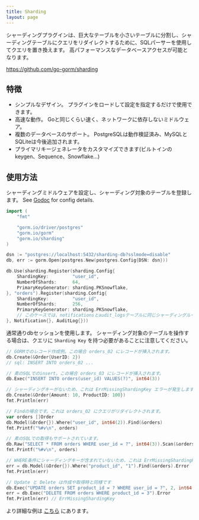 ```yaml
---
title: Sharding
layout: page
---
```


シャーディングプラグインは、巨大なテーブルを小さいテーブルに分割し、シャーディングテーブルにクエリをリダイレクトするために、SQLパーサーを使用してクエリを置き換えます。 高パフォーマンスなデータベースアクセスが可能となります。

https://github.com/go-gorm/sharding

## 特徴

- シンプルなデザイン。 プラグインをロードして設定を指定するだけで使用できます。
- 高速な動作。 Goと同じくらい速く、ネットワークに依存しないミドルウェア。
- 複数のデータベースのサポート。 PostgreSQLは動作検証済み、MySQLとSQLiteは今後追加されます。
- プライマリキージェネレータをカスタマイズできます(ビルトインのkeygen、Sequence、Snowflake...)

## 使用方法

シャーディングミドルウェアを設定し、シャーディング対象のテーブルを登録します。 See [Godoc](https://pkg.go.dev/gorm.io/sharding) for config details.

```go
import (
    "fmt"

    "gorm.io/driver/postgres"
    "gorm.io/gorm"
    "gorm.io/sharding"
)

dsn := "postgres://localhost:5432/sharding-db?sslmode=disable"
db, err := gorm.Open(postgres.New(postgres.Config{DSN: dsn}))

db.Use(sharding.Register(sharding.Config{
    ShardingKey:         "user_id",
    NumberOfShards:      64,
    PrimaryKeyGenerator: sharding.PKSnowflake,
}, "orders").Register(sharding.Config{
    ShardingKey:         "user_id",
    NumberOfShards:      256,
    PrimaryKeyGenerator: sharding.PKSnowflake,
    // このケースでは、notificationsとaudit_logsテーブルに同じシャーディングルールを適用します。
}, Notification{}, AuditLog{}))
```

通常通りdbセッションを使用します。 シャーディング対象のテーブルを操作する場合は、クエリに `Sharding Key` を持つ必要があることに注意してください。

```go
// GORMでのレコード作成例。この場合 orders_02 にレコードが挿入されます。
db.Create(&Order{UserID: 2})
// sql: INSERT INTO orders_02 ...

// 素のSQLでのinsert。この場合 orders_03 にレコードが挿入されます。
db.Exec("INSERT INTO orders(user_id) VALUES(?)", int64(3))

// シャーディングキーがないため、これは ErrMissingShardingKey エラーが発生します。
db.Create(&Order{Amount: 10, ProductID: 100})
fmt.Println(err)

// Findの場合です。これは orders_02 にクエリがリダイレクトされます。
var orders []Order
db.Model(&Order{}).Where("user_id", int64(2)).Find(&orders)
fmt.Printf("%#v\n", orders)

// 素のSQLでの取得もサポートされています。
db.Raw("SELECT * FROM orders WHERE user_id = ?", int64(3)).Scan(&orders)
fmt.Printf("%#v\n", orders)

// WHERE条件にシャーディングキーが含まれていないため、これは ErrMissingShardingKey エラーが発生します。
err = db.Model(&Order{}).Where("product_id", "1").Find(&orders).Error
fmt.Println(err)

// Update と Delete は作成や取得時と同様です
db.Exec("UPDATE orders SET product_id = ? WHERE user_id = ?", 2, int64(3))
err = db.Exec("DELETE FROM orders WHERE product_id = 3").Error
fmt.Println(err) // ErrMissingShardingKey
```

より詳細な例は [こちら](https://github.com/go-gorm/sharding/tree/main/examples) にあります。
